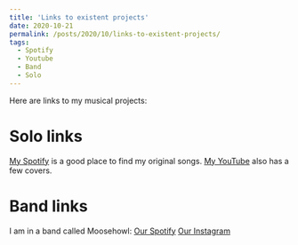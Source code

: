 ```yaml
---
title: 'Links to existent projects'
date: 2020-10-21
permalink: /posts/2020/10/links-to-existent-projects/
tags:
  - Spotify
  - Youtube
  - Band
  - Solo
---
```


Here are links to my musical projects:

Solo links
======
[My Spotify](https://open.spotify.com/artist/1FfOjDCHlpzmu8VCegGAo5) is a good place to find my original songs.
[My YouTube](https://www.youtube.com/user/jacobsanz/videos) also has a few covers.

Band links
======
I am in a band called Moosehowl:
[Our Spotify](https://open.spotify.com/artist/1Dahozh6iYMY1ovm7aFwtl)
[Our Instagram](https://www.instagram.com/moosehowl_official/)
